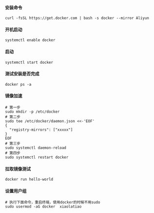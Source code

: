 #### 安装命令
```shell
curl -fsSL https://get.docker.com | bash -s docker --mirror Aliyun
```

#### 开机启动
```shell
systemctl enable docker
```

#### 启动
```shell
systemctl start docker
```

#### 测试安装是否完成
```shell
docker ps -a
```

#### 镜像加速
```shell
# 第一步
sudo mkdir -p /etc/docker
# 第二步
sudo tee /etc/docker/daemon.json <<-'EOF'
{
  "registry-mirrors": ["xxxxx"]
}
EOF
# 第三步
sudo systemctl daemon-reload
# 第四步
sudo systemctl restart docker
```

#### 拉取镜像测试
```shell
docker run hello-world
```

#### 设置用户组
```shell
# 执行下面命令，重启终端，使用docker的时候不用sudo
sudo usermod -aG docker  xiaolatiao
```